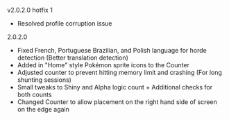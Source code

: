 v2.0.2.0 hotfix 1
- Resolved profile corruption issue

2.0.2.0
- Fixed French, Portuguese Brazilian, and Polish language for horde detection (Better translation detection)
- Added in "Home" style Pokémon sprite icons to the Counter
- Adjusted counter to prevent hitting memory limit and crashing (For long shunting sessions)
- Small tweaks to Shiny and Alpha logic count + Additional checks for both counts
- Changed Counter to allow placement on the right hand side of screen on the edge again